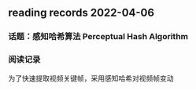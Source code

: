 ## reading records 2022-04-06

### 话题：感知哈希算法 Perceptual Hash Algorithm

### 阅读记录
为了快速提取视频关键帧，采用感知哈希对视频帧变动